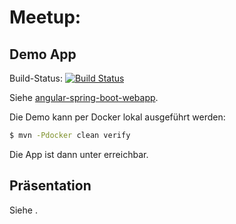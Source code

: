 # Meetup:

## Demo App

Build-Status: [![Build Status](https://martinreinhardt-online.de/jenkins/buildStatus/icon?job=SWK_HH_Galen)](https://martinreinhardt-online.de/jenkins/job/SWK_HH_Galen/)

Siehe [angular-spring-boot-webapp](angular-spring-boot-webapp).

Die Demo kann per Docker lokal ausgeführt werden:

```bash
$ mvn -Pdocker clean verify
```

Die App ist dann unter [](http://localhost:40800/) erreichbar.

## Präsentation

Siehe [](presentation).
